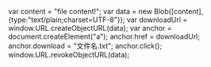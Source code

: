 var content = "file content!";
var data = new Blob([content],{type:"text/plain;charset=UTF-8"});
var downloadUrl = window.URL.createObjectURL(data);
var anchor = document.createElement("a");
anchor.href = downloadUrl;
anchor.download = "文件名.txt";
anchor.click();
window.URL.revokeObjectURL(data);
